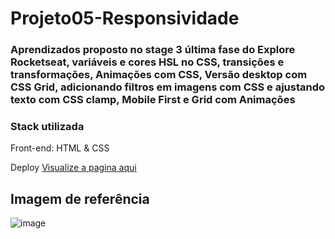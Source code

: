 <h1>Projeto05-Responsividade</h1>


<h3>Aprendizados proposto no stage 3 última fase do Explore Rocketseat, variáveis e cores HSL no CSS, transições e transformações, Animações com CSS, Versão desktop com CSS Grid, adicionando filtros em imagens com CSS e ajustando texto com CSS clamp, Mobile First e Grid com Animações </h3>


<h3>Stack utilizada</h3>

Front-end: HTML & CSS

Deploy <a href="https://gridresponsividade.netlify.app/" target="_blank">Visualize a pagina aqui</a>

 <h2>Imagem de referência</h2>
 
![image](https://user-images.githubusercontent.com/108701750/189451347-73444504-cc39-46b9-a150-8cceb4619200.png)



